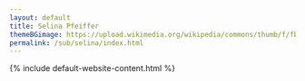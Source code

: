 ```yaml
---
layout: default
title: Selina Pfeiffer
themeBGimage: https://upload.wikimedia.org/wikipedia/commons/thumb/f/fb/Selina_hairstreak_%28Thestius_selina%29_male.JPG/1280px-Selina_hairstreak_%28Thestius_selina%29_male.JPG
permalink: /sub/selina/index.html
---
```


{% include default-website-content.html %}
